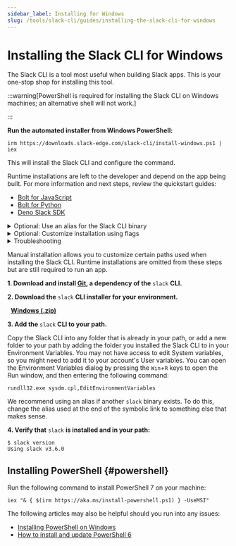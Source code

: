 ```yaml
---
sidebar_label: Installing for Windows
slug: /tools/slack-cli/guides/installing-the-slack-cli-for-windows
---
```


# Installing the Slack CLI for Windows

The Slack CLI is a tool most useful when building Slack apps. This is your one-stop shop for installing this tool.

:::warning[PowerShell is required for installing the Slack CLI on Windows machines; an alternative shell will not work.]

:::

<Tabs groupId="installation">
<TabItem value="Automated" label="Automated Installation">

**Run the automated installer from Windows PowerShell:**

```pwsh
irm https://downloads.slack-edge.com/slack-cli/install-windows.ps1 | iex
```

This will install the Slack CLI and configure the command.

Runtime installations are left to the developer and depend on the app being built. For more information and next steps, review the quickstart guides:

- [Bolt for JavaScript](/tools/bolt-js/getting-started)
- [Bolt for Python](/tools/bolt-python/getting-started)
- [Deno Slack SDK](/tools/deno-slack-sdk/guides/getting-started)

<details>
<summary>Optional: Use an alias for the Slack CLI binary</summary>

If you have another CLI tool in your path called `slack`, you can rename this `slack` binary to a different name to avoid errors during installation. The Slack CLI won't overwrite the existing one!

To do this, use the `-Alias` flag as described within the **Optional: customize installation using flags** section.

</details>

<details>
<summary>Optional: Customize installation using flags</summary>

There are several flags available to customize the installation. Since flags cannot be passed to remote scripts, you must first download the automated installer to a local file:

```pwsh
irm https://downloads.slack-edge.com/slack-cli/install-windows.ps1 -outfile 'install-windows.ps1'
```

The available flags are:

| Flag       | What it does                                                     | Example                                                                             |
| :--------- | :--------------------------------------------------------------- | :---------------------------------------------------------------------------------- |
| `-Alias`   | Installs the Slack CLI as the provided alias                     | `-Alias slackcli` will create a binary named `slackcli.exe` and add it to your path |
| `-Version` | Installs a specific version of the Slack CLI                     | `-Version 2.1.0` installs version `2.1.0` of the Slack CLI                          |
| `-SkipGit` | If true, will not attempt to install Git when Git is not present | `-SkipGit $true`                                                                    |

You can also see all available flags by passing `-?` to the automated installer:

```pwsh
.\install-windows.ps1 -?
```

Here's an example invocation using every flag:

```pwsh
.\install-windows.ps1 -Version 2.1.0 -Alias slackcli -SkipGit $true
```

</details>

<details>
<summary>Troubleshooting</summary>

#### Errors

Error: _Not working? You may need to update your session's Language Mode._

Solution: For the installer to work correctly, your PowerShell session's [language mode](https://learn.microsoft.com/en-us/powershell/module/microsoft.powershell.core/about/about_language_modes?view=powershell-7.3#what-is-a-language-mode) will need to be set to `FullLanguage`. To check your session's language mode, run the following in your PowerShell window: `ps $ExecutionContext.SessionState.LanguageMode`. To run the installer, your session's language mode will need to be `FullLanguage`. If it's not, you can set your session's language mode to `FullLanguage` with the following command: `ps $ExecutionContext.SessionState.LanguageMode = "FullLanguage"`

</details>

</TabItem>
<TabItem value="Manual" label="Manual Installation">

Manual installation allows you to customize certain paths used when installing the Slack CLI. Runtime installations are omitted from these steps but are still required to run an app.

**1\. Download and install [Git](https://git-scm.com/book/en/v2/Getting-Started-Installing-Git), a dependency of the** `slack` **CLI.**

**2\. Download the** `slack` **CLI installer for your environment.**

<ts-icon class="ts_icon_windows"></ts-icon> &nbsp; <a href="https://downloads.slack-edge.com/slack-cli/slack_cli_3.6.0_windows_64-bit.zip"><strong>Windows (.zip)</strong></a>

**3\. Add the** `slack` **CLI to your path.**

Copy the Slack CLI into any folder that is already in your path, or add a new folder to your path by adding the folder you installed the Slack CLI to in your Environment Variables. You may not have access to edit System variables, so you might need to add it to your account's User variables. You can open the Environment Variables dialog by pressing the `Win`+`R` keys to open the Run window, and then entering the following command:

```pwsh
rundll32.exe sysdm.cpl,EditEnvironmentVariables
```

We recommend using an alias if another `slack` binary exists. To do this, change the alias used at the end of the symbolic link to something else that makes sense.

**4\. Verify that** `slack` **is installed and in your path:**

```pwsh
$ slack version
Using slack v3.6.0
```

</TabItem>
</Tabs>

## Installing PowerShell {#powershell}

Run the following command to install PowerShell 7 on your machine:

```pwsh
iex "& { $(irm https://aka.ms/install-powershell.ps1) } -UseMSI"
```

The following articles may also be helpful should you run into any issues:

- [Installing PowerShell on Windows](https://learn.microsoft.com/en-us/powershell/scripting/install/installing-powershell-on-windows?view=powershell-7.4)
- [How to install and update PowerShell 6](https://www.thomasmaurer.ch/2019/03/how-to-install-and-update-powershell-6/)
